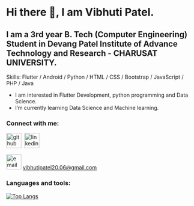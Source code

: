 # Hi there 👋, I am  Vibhuti Patel.
<!-- ![](https://image.freepik.com/free-vector/programmer-decorative-illustration-isometric-design_23-2148250395.jpg) -->

## I am a 3rd year B. Tech (Computer Engineering) Student in Devang Patel Institute of Advance Technology and Research - CHARUSAT UNIVERSITY.

Skills: Flutter / Android / Python / HTML / CSS / Bootstrap / JavaScript / PHP / Java

-  I am interested in Flutter Development, python programming and Data Science. 
-  I’m currently learning Data Science and Machine learning.

### Connect with me:

[<img src='https://cdn4.iconfinder.com/data/icons/social-media-logos-6/512/71-github-512.png' alt='github' height='40'>](https://github.com/vibhutipatel222)&nbsp;&nbsp;[<img src='https://cdn1.iconfinder.com/data/icons/logotypes/32/square-linkedin-512.png' alt='linkedin' height='40'>](https://www.linkedin.com/in/https://www.linkedin.com/in/vibhuti-patel-a5ba821a4//)  

<img src='https://cdn3.iconfinder.com/data/icons/blue-magic/256/email.png' alt='email' height='40'> vibhutipatel20.06@gmail.com

### Languages and tools:

[![Top Langs](https://github-readme-stats.vercel.app/api/top-langs/?username=vibhutipatel222)](https://github.com/anuraghazra/github-readme-stats)

<!--
![GitHub stats](https://github-readme-stats.vercel.app/api?username=vibhutipatel222&show_icons=true)  

![GitHub Activity Graph](https://activity-graph.herokuapp.com/graph?username=vibhutipatel222)  



-->
